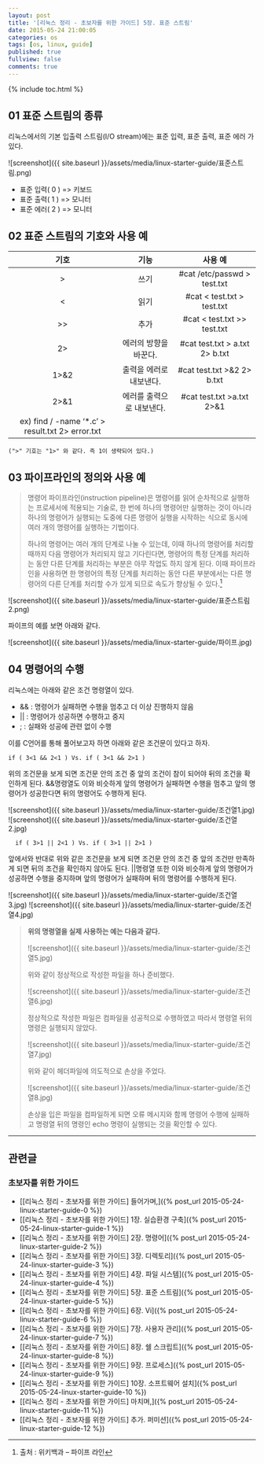 ```yaml
---
layout: post
title: '[리눅스 정리 - 초보자를 위한 가이드] 5장. 표준 스트림'
date: 2015-05-24 21:00:05
categories: os
tags: [os, linux, guide]
published: true
fullview: false
comments: true
---
```


{% include toc.html %}

## 01 표준 스트림의 종류

리눅스에서의 기본 입출력 스트림(I/O stream)에는 표준 입력, 표준 출력, 표준 에러 가 있다.

![screenshot]({{ site.baseurl }}/assets/media/linux-starter-guide/표준스트림.png)

  * 표준 입력( 0 ) => 키보드
  * 표준 출력( 1 ) => 모니터
  * 표준 에러( 2 ) => 모니터

## 02 표준 스트림의 기호와 사용 예

|  기호  |  기능  |  사용 예  |
|:-----:|:----:|:--------:|
|  >  |  쓰기  |  #cat /etc/passwd > test.txt  |
|  <  |  읽기  |  #cat < test.txt > test.txt  |
|  <nowiki>>></nowiki>  |  추가  |  #cat < test.txt >> test.txt  |
|  2>  |  에러의 방향을 바꾼다.  |  #cat test.txt > a.txt 2> b.txt  |
|  1>&2  |  출력을 에러로 내보낸다.  |  #cat test.txt >&2 2> b.txt  |
|  2>&1  |  에러를 출력으로 내보낸다.  |  #cat test.txt >a.txt 2>&1  |
|  ex) find / -name ‘*.c’ > result.txt 2> error.txt |

	(">" 기호는 "1>" 와 같다. 즉 1이 생략되어 있다.)


## 03 파이프라인의 정의와 사용 예

>명령어 파이프라인(instruction pipeline)은 명령어를 읽어 순차적으로 실행하는 프로세서에 적용되는 기술로, 한 번에 하나의 명령어만 실행하는 것이 아니라 하나의 명령어가 실행되는 도중에 다른 명령어 실행을 시작하는 식으로 동시에 여러 개의 명령어를 실행하는 기법이다.
>
>하나의 명령어는 여러 개의 단계로 나눌 수 있는데, 이때 하나의 명령어를 처리할 때까지 다음 명령어가 처리되지 않고 기다린다면, 명령어의 특정 단계를 처리하는 동안 다른 단계를 처리하는 부분은 아무 작업도 하지 않게 된다. 이때 파이프라인을 사용하면 한 명령어의 특정 단계를 처리하는 동안 다른 부분에서는 다른 명령어의 다른 단계를 처리할 수가 있게 되므로 속도가 향상될 수 있다.[^1]

[^1]: 출처 : 위키백과 – 파이프 라인

![screenshot]({{ site.baseurl }}/assets/media/linux-starter-guide/표준스트림2.png)

파이프의 예를 보면 아래와 같다.

![screenshot]({{ site.baseurl }}/assets/media/linux-starter-guide/파이프.jpg)


## 04 명령어의 수행

리눅스에는 아래와 같은 조건 명령열이 있다.

* &&	: 명령어가 실패하면 수행을 멈추고 더 이상 진행하지 않음
* ||	: 명령어가 성공하면 수행하고 중지
* ;	: 실패와 성공에 관련 없이 수행


이를 C언어를 통해 풀어보고자 하면 아래와 같은 조건문이 있다고 하자.


	if ( 3<1 && 2<1 ) Vs. if ( 3<1 && 2>1 )

위의 조건문을 보게 되면 조건문 안의 조건 중 앞의 조건이 참이 되어야 뒤의 조건을 확인하게 된다. &&명령열도 이와 비슷하게 앞의 명령어가 실패하면 수행을 멈추고 앞의 명령어가 성공한다면 뒤의 명령어도 수행하게 된다.

![screenshot]({{ site.baseurl }}/assets/media/linux-starter-guide/조건열1.jpg)
![screenshot]({{ site.baseurl }}/assets/media/linux-starter-guide/조건열2.jpg)

      if ( 3>1 || 2<1 ) Vs. if ( 3>1 || 2>1 )

앞에서와 반대로 위와 같은 조건문을 보게 되면 조건문 안의 조건 중 앞의 조건만 만족하게 되면 뒤의 조건을 확인하지 않아도 된다. ||명령열 또한 이와 비슷하게 앞의 명령어가 성공하면 수행을 중지하며 앞의 명령어가 실패하며 뒤의 명령어를 수행하게 된다.

![screenshot]({{ site.baseurl }}/assets/media/linux-starter-guide/조건열3.jpg)
![screenshot]({{ site.baseurl }}/assets/media/linux-starter-guide/조건열4.jpg)


>**위의 명령열을 실제 사용하는 예는 다음과 같다.**
>
>![screenshot]({{ site.baseurl }}/assets/media/linux-starter-guide/조건열5.jpg)
>
>위와 같이 정상적으로 작성한 파일을 하나 준비했다.
>
>![screenshot]({{ site.baseurl }}/assets/media/linux-starter-guide/조건열6.jpg)
>
>정상적으로 작성한 파일은 컴파일을 성공적으로 수행하였고 따라서 명령열 뒤의 명령은 실행되지 않았다.
>
>![screenshot]({{ site.baseurl }}/assets/media/linux-starter-guide/조건열7.jpg)
>
>위와 같이 헤더파일에 의도적으로 손상을 주었다.
>
>![screenshot]({{ site.baseurl }}/assets/media/linux-starter-guide/조건열8.jpg)
>
>손상을 입은 파일을 컴파일하게 되면 오류 메시지와 함께 명령어 수행에 실패하고 명령열 뒤의 명령인 echo 명령이 실행되는 것을 확인할 수 있다.


* * *

## 관련글

### 초보자를 위한 가이드

* [[리눅스 정리 - 초보자를 위한 가이드] 들어가며,]({% post_url 2015-05-24-linux-starter-guide-0 %})
* [[리눅스 정리 - 초보자를 위한 가이드] 1장. 실습환경 구축]({% post_url 2015-05-24-linux-starter-guide-1 %})
* [[리눅스 정리 - 초보자를 위한 가이드] 2장. 명령어]({% post_url 2015-05-24-linux-starter-guide-2 %})
* [[리눅스 정리 - 초보자를 위한 가이드] 3장. 디렉토리]({% post_url 2015-05-24-linux-starter-guide-3 %})
* [[리눅스 정리 - 초보자를 위한 가이드] 4장. 파일 시스템]({% post_url 2015-05-24-linux-starter-guide-4 %})
* [[리눅스 정리 - 초보자를 위한 가이드] 5장. 표준 스트림]({% post_url 2015-05-24-linux-starter-guide-5 %})
* [[리눅스 정리 - 초보자를 위한 가이드] 6장. Vi]({% post_url 2015-05-24-linux-starter-guide-6 %})
* [[리눅스 정리 - 초보자를 위한 가이드] 7장. 사용자 관리]({% post_url 2015-05-24-linux-starter-guide-7 %})
* [[리눅스 정리 - 초보자를 위한 가이드] 8장. 쉘 스크립트]({% post_url 2015-05-24-linux-starter-guide-8 %})
* [[리눅스 정리 - 초보자를 위한 가이드] 9장. 프로세스]({% post_url 2015-05-24-linux-starter-guide-9 %})
* [[리눅스 정리 - 초보자를 위한 가이드] 10장. 소프트웨어 설치]({% post_url 2015-05-24-linux-starter-guide-10 %})
* [[리눅스 정리 - 초보자를 위한 가이드] 마치며,]({% post_url 2015-05-24-linux-starter-guide-11 %})
* [[리눅스 정리 - 초보자를 위한 가이드] 추가. 퍼미션]({% post_url 2015-05-24-linux-starter-guide-12 %})

